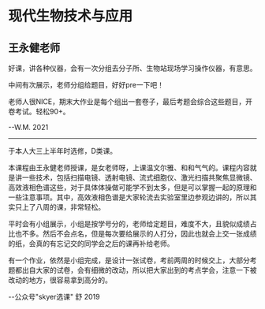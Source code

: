 # 现代生物技术与应用

## 王永健老师

好课，讲各种仪器，会有一次分组去分子所、生物站现场学习操作仪器，有意思。

中间有次展示，老师分组给题目，好好pre一下吧！

老师人很NICE，期末大作业是每个组出一套卷子，最后考题会综合这些题目，开卷考试。轻松90+。

--W.M. 2021

---

于本人大三上半年时选修，D类课。

本课程由王永健老师授课，是女老师呀，上课温文尔雅、和和气气的。课程内容就是讲一些技术，包括扫描电镜、透射电镜、流式细胞仪、激光扫描共聚焦显微镜、高效液相色谱这些，对于具体体操做可能学不到太多，但是可以掌握一起的原理和一些注意事项。其中，高效液相色谱是大家轮流去实验室里边参观边讲的，所以其实只上了八周的课，非常轻松。

平时会有小组展示，小组是按学号分的，老师给定题目，难度不大，且貌似成绩占比也不多。然后不会点名，但是每次要给展示的人打分，因此也就会上交一张成绩的纸，会真的有忘记交的同学会之后的课再补给老师。

有一个作业，依然是小组完成，是设计一张试卷，考前两周的时候交上，大部分考题都出自大家的试卷，会有细微的改动，所以把大家出到的考点学会，注意一下被改动的地方，很容易拿到高分的。

--公众号"skyer选课" 舒 2019